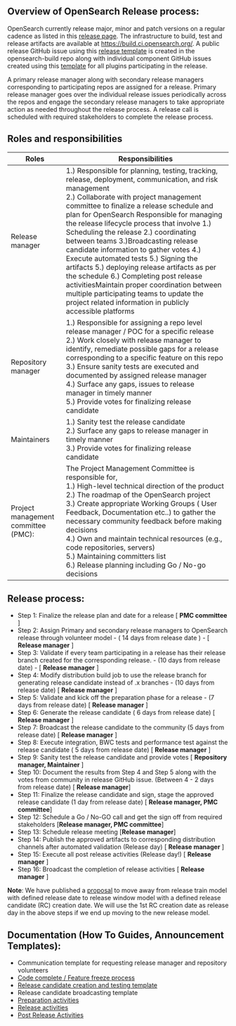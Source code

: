 


## Overview of OpenSearch Release process:
OpenSearch currently release major, minor and patch versions on a regular cadence as listed in this [release page](https://opensearch.org/releases.html). The infrastructure to build, test and release artifacts are available at https://build.ci.opensearch.org/. A public release GitHub issue using this [release template](https://github.com/opensearch-project/opensearch-build/blob/main/.github/ISSUE_TEMPLATE/release_template.md) is created in the opensearch-build repo along with individual component GitHub issues created using this [template](https://github.com/opensearch-project/opensearch-build/blob/main/.github/ISSUE_TEMPLATE/component_release_template.md) for all plugins participating in the release. 

A primary release manager along with secondary release managers corresponding to participating repos are assigned for a release. Primary release manager goes over the individual release issues periodically across the repos and engage the secondary release managers to take appropriate action as needed throughout the release process. A release call is scheduled with required stakeholders to complete the release process.

## Roles and responsibilities
| Roles                               | Responsibilities                                                                                                                                                                                                                                                                                                                                                                                                                                                                                                                                                                                                                                              |
|-------------------------------------|---------------------------------------------------------------------------------------------------------------------------------------------------------------------------------------------------------------------------------------------------------------------------------------------------------------------------------------------------------------------------------------------------------------------------------------------------------------------------------------------------------------------------------------------------------------------------------------------------------------------------------------------------------------|
| Release manager                     | 1.) Responsible for planning, testing, tracking, release, deployment, communication, and risk management <br> 2.) Collaborate with project management committee to finalize a release schedule and plan for OpenSearch Responsible for managing the release lifecycle process that involve 1.) Scheduling the release 2.) coordinating between teams 3.)Broadcasting release candidate information to gather votes 4.) Execute automated tests 5.) Signing the artifacts 5.) deploying release artifacts as per the schedule 6.) Completing post release activitiesMaintain proper coordination between multiple participating teams to update the project related information in publicly accessible platforms |
| Repository manager                  | 1.) Responsible for assigning a repo level release manager / POC for a specific release <br> 2.) Work closely with release manager to identify, remediate possible gaps for a release corresponding to a specific feature on this repo <br> 3.) Ensure sanity tests are executed and documented by assigned release manager <br> 4.) Surface any gaps, issues to release manager in timely manner <br> 5.) Provide votes for finalizing release candidate                                                                                                                                                                                                     |
| Maintainers                         | 1.) Sanity test the release candidate <br> 2.) Surface any gaps to release manager in timely manner<br> 3.) Provide votes for finalizing release candidate                                                                                                                                                                                                                                                                                                                                                                                                                                                                                                    |
| Project management committee (PMC): | The Project Management Committee is responsible for, <br> 1.) High-level technical direction of the product <br> 2.) The roadmap of the OpenSearch project <br> 3.) Create appropriate Working Groups ( User Feedback, Documentation etc..) to gather the necessary community feedback before making decisions <br> 4.) Own and maintain technical resources (e.g., code repositories, servers) <br> 5.) Maintaining committers list <br> 6.) Release planning including Go / No-go decisions |

## Release process:

* Step 1:  Finalize the release plan and date for a release [ **PMC committee** ]
* Step 2: Assign Primary and secondary release managers to OpenSearch release through volunteer model  - ( 14 days from release date ) - [ **Release manager** ]
* Step 3: Validate if every team participating in a release has their release branch created for the corresponding release.  - (10 days from release date) -  [ **Release manager** ]
* Step 4: Modify distribution build job to use the release branch for generating release candidate instead of .x branches  - (10 days from release date)  [ **Release manager** ]
* Step 5: Validate and kick off the preparation phase for a release - (7 days from release date)  [ **Release manager** ]
* Step 6: Generate the release candidate ( 6 days from release date)  [ **Release manager** ]
* Step 7: Broadcast the release candidate to the community  (5 days from release date)  [ **Release manager** ]
* Step 8: Execute integration, BWC tests and performance test against the release candidate  ( 5 days from release date)  [ **Release manager** ]
* Step 9: Sanity test the release candidate and provide votes  [ **Repository manager, Maintainer** ] 
* Step 10: Document the results from Step 4 and Step 5 along with the votes from community in release GitHub issue.  (Between 4  - 2 days from release date)  [ **Release manager**]
* Step 11: Finalize the release candidate and sign, stage the approved release candidate  (1 day from release date) [ **Release manager, PMC committee**]
* Step 12: Schedule a Go / No-GO call and get the sign off from required stakeholders [**Release manager, PMC committee**]
* Step 13: Schedule release meeting [**Release manager**]
* Step 14: Publish the approved artifacts to corresponding distribution channels after automated validation   (Release day) [ **Release manager** ]
* Step 15: Execute all post release activities (Release day!) [ **Release manager** ]
* Step 16: Broadcast the completion of release activities  [ **Release manager** ]


**Note**: We have published a [proposal](https://github.com/opensearch-project/.github/issues/150) to move away from release train model with defined release date to release window model with a defined release candidate (RC) creation date. We will use the 1st RC creation date as release day in the above steps if we end up moving to the new release model.

## Documentation (How To Guides, Announcement Templates): 
* Communication template for requesting release manager and repository volunteers
* [Code complete / Feature freeze process](https://github.com/opensearch-project/opensearch-build/blob/main/.github/ISSUE_TEMPLATE/release_template.md#code-complete---ends-replace_release-minus-10-days)
* [Release candidate creation and testing template](https://github.com/opensearch-project/opensearch-build/blob/main/.github/ISSUE_TEMPLATE/release_template.md#code-complete---ends-replace_release-minus-10-days)
* Release candidate broadcasting template
* [Preparation activities](https://github.com/opensearch-project/opensearch-build/blob/main/.github/ISSUE_TEMPLATE/release_template.md#preparation)
* [Release activities]()
* [Post Release Activities](https://github.com/opensearch-project/opensearch-build/blob/main/.github/ISSUE_TEMPLATE/release_template.md#post-release)